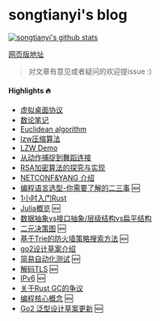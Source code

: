 # songtianyi's blog

[![songtianyi's github stats](https://github-readme-stats.vercel.app/api?username=songtianyi&show_icons=true)](https://github.com/anuraghazra/github-readme-stats)

[网页版地址](http://songtianyi.info) 

> 对文章有意见或者疑问的欢迎提issue :)

#### Highlights :fire:

* [虚拟桌面协议](http://songtianyi.github.io/pages/vdi/004-vdi.html)
* [数论笔记](http://songtianyi.github.io/pages/acm/001-acm.html)
* [Euclidean algorithm](http://songtianyi.github.io/pages/acm/010-acm.html)
* [lzw压缩算法](http://songtianyi.github.io/pages/data-compression/001-comp.html)
* [LZW Demo](http://songtianyi.github.io/pages/data-compression/003-comp.html)
* [从动作捕捉到舞蹈连接](http://songtianyi.github.io/pages/data-compression/002-comp.html)
* [RSA加密算法的探究与实现](http://songtianyi.github.io/pages/secure/001-secure.html)
* [NETCONF&YANG 介绍](http://songtianyi.github.io/pages/programming/networks/netconf-and-yang-introduction.html)
* [编程语言选型-你需要了解的二三事](pages/programming/programming-languages/M-how-to-choose-your-programming-language.md) :new:
* [1小时入门Rust](http://songtianyi.info/pages/programmig/programming-languages/getting-started-with-rust-in-1-hour.html)
* [Julia概览](http://songtianyi.info/pages/programming/programming-languages/M-julia-overview.md) :new:
* [数据抽象vs接口抽象/层级结构vs扁平结构](http://songtianyi.info/pages/programming/software-engineering/M-data-vs-interface-abstraction-and-nested-vs-flat-structure.html)
* [二元决策图](http://songtianyi.info/pages/programming/data-structure-and-algorithms/M-binary-decision-diagram.md) :new:
* [基于Trie的防火墙策略搜索方法](pages/programming/networks/M-trie-based-firewall-policy-searching.md) :new:
* [go2设计草案介绍](http://songtianyi.info/pages/programming/programming-languages/go2-design-draft-introduction.html)
* [简易自动化测试](pages/programming/software-development-and-quality-assurance/M-simple-automated-testing.md) :new:
* [解码TLS](http://songtianyi.info/pages/secure/M-decrypt-tls.md) :new:
* [IPv6](http://songtianyi.info/pages/programming/networks/M-ipv6.md) :new:
* [关于Rust GC的争议](http://songtianyi.github.io/pages/programming/programming-languages/is-rust-garbage-collected.html)
* [编程核心概念](pages/programming/software-engineering/M-core-concepts-in-programming.md) :new:
* [Go2 泛型设计草案更新](http://songtianyi.info/pages/programming/programming-languages/M-go2-generics-update.html) :new:
